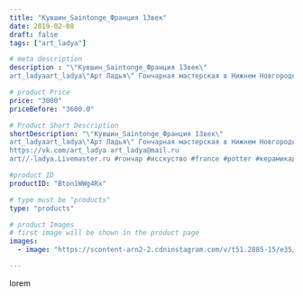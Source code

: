 ```yaml
---
title: "Кувшин_Saintonge_Франция 13век"
date: 2019-02-08
draft: false
tags: ["art_ladya"]

# meta description
description : "\"Кувшин_Saintonge_Франция 13век\" 
art_ladyaart_ladya\"Арт Ладья\" Гончарная мастерская в Нижнем Новгороде. Изготовление керамики и мастер//-классы по обучению"

# product Price
price: "3000"
priceBefore: "3600.0"

# Product Short Description
shortDescription: "\"Кувшин_Saintonge_Франция 13век\" 
art_ladyaart_ladya\"Арт Ладья\" Гончарная мастерская в Нижнем Новгороде. Изготовление керамики и мастер//-классы по обучению. 
https://vk.com/art_ladya art_ladya@mail.ru 
art//-ladya.Livemaster.ru #гончар #исскуство #france #potter #керамикадляинтерьера #керамикаручнаяработа #гончарнаямастерская #керамиканазаказ #handmade #посудаизглины #керамика #гончарнаяпосуда #эксклюзивнаякерамика #dishes #decor #ceramicar #medieval #claygoods #restaurant #earthenware #ceramic #design #gifts #decanter #ceramicart #jug #источическаякерамика #clay #авторскаякерамика #saintonge"

#product ID
productID: "Bton1WWg4Rx"

# type must be "products"
type: "products"

# product Images
# first image will be shown in the product page
images:
  - image: "https://scontent-arn2-2.cdninstagram.com/v/t51.2885-15/e35/50905710_114582442973429_2027607010924043065_n.jpg?tp=1&_nc_ht=scontent-arn2-2.cdninstagram.com&_nc_cat=105&_nc_ohc=MJl_g-dRudYAX_BigbD&ccb=7-4&oh=17bbd76e012f165185737057ab78f57b&oe=60857FD3&_nc_sid=86f79a&ig_cache_key=MTk3NTAwMzYyNjU0ODIwMDU2MQ%3D%3D.2-ccb7-4"

---
```

lorem

